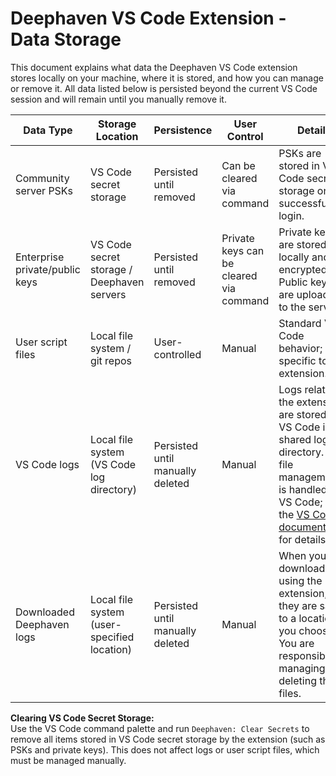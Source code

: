 # Deephaven VS Code Extension - Data Storage

This document explains what data the Deephaven VS Code extension stores locally on your machine, where it is stored, and how you can manage or remove it. All data listed below is persisted beyond the current VS Code session and will remain until you manually remove it.

| Data Type                        | Storage Location               | Persistence           | User Control               | Details                                                                                 |
|----------------------------------|-------------------------------|-----------------------|----------------------------|-----------------------------------------------------------------------------------------|
| Community server PSKs            | VS Code secret storage        | Persisted until removed | Can be cleared via command | PSKs are stored in VS Code secret storage on successful login.                          |
| Enterprise private/public keys   | VS Code secret storage / Deephaven servers | Persisted until removed | Private keys can be cleared via command | Private keys are stored locally and encrypted. Public keys are uploaded to the server.   |
| User script files                | Local file system / git repos | User-controlled       | Manual                     | Standard VS Code behavior; not specific to this extension.                              |
| VS Code logs                     | Local file system (VS Code log directory) | Persisted until manually deleted | Manual            | Logs related to the extension are stored by VS Code in a shared log directory. Log file management is handled by VS Code; see the [VS Code documentation](https://code.visualstudio.com/docs/setup/uninstall#_clean-uninstall) for details. |
| Downloaded Deephaven logs        | Local file system (user-specified location) | Persisted until manually deleted | Manual            | When you download logs using the extension, they are saved to a location you choose. You are responsible for managing or deleting these files. |

**Clearing VS Code Secret Storage:**  
Use the VS Code command palette and run `Deephaven: Clear Secrets` to remove all items stored in VS Code secret storage by the extension (such as PSKs and private keys). This does not affect logs or user script files, which must be managed manually.
